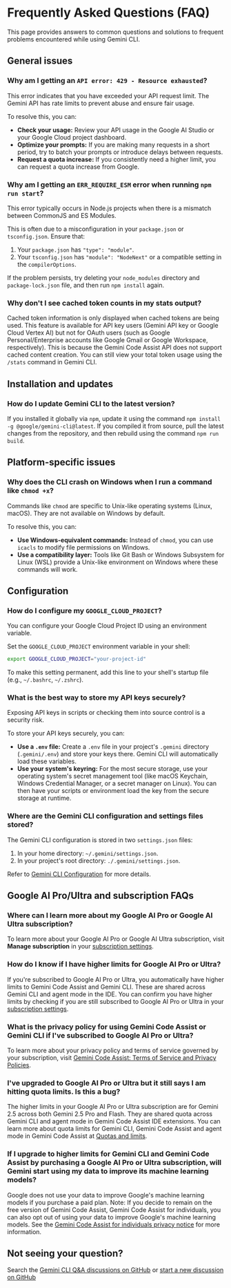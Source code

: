 # Frequently Asked Questions (FAQ)

This page provides answers to common questions and solutions to frequent
problems encountered while using Gemini CLI.

## General issues

### Why am I getting an `API error: 429 - Resource exhausted`?

This error indicates that you have exceeded your API request limit. The Gemini
API has rate limits to prevent abuse and ensure fair usage.

To resolve this, you can:

- **Check your usage:** Review your API usage in the Google AI Studio or your
  Google Cloud project dashboard.
- **Optimize your prompts:** If you are making many requests in a short period,
  try to batch your prompts or introduce delays between requests.
- **Request a quota increase:** If you consistently need a higher limit, you can
  request a quota increase from Google.

### Why am I getting an `ERR_REQUIRE_ESM` error when running `npm run start`?

This error typically occurs in Node.js projects when there is a mismatch between
CommonJS and ES Modules.

This is often due to a misconfiguration in your `package.json` or
`tsconfig.json`. Ensure that:

1.  Your `package.json` has `"type": "module"`.
2.  Your `tsconfig.json` has `"module": "NodeNext"` or a compatible setting in
    the `compilerOptions`.

If the problem persists, try deleting your `node_modules` directory and
`package-lock.json` file, and then run `npm install` again.

### Why don't I see cached token counts in my stats output?

Cached token information is only displayed when cached tokens are being used.
This feature is available for API key users (Gemini API key or Google Cloud
Vertex AI) but not for OAuth users (such as Google Personal/Enterprise accounts
like Google Gmail or Google Workspace, respectively). This is because the Gemini
Code Assist API does not support cached content creation. You can still view
your total token usage using the `/stats` command in Gemini CLI.

## Installation and updates

### How do I update Gemini CLI to the latest version?

If you installed it globally via `npm`, update it using the command
`npm install -g @google/gemini-cli@latest`. If you compiled it from source, pull
the latest changes from the repository, and then rebuild using the command
`npm run build`.

## Platform-specific issues

### Why does the CLI crash on Windows when I run a command like `chmod +x`?

Commands like `chmod` are specific to Unix-like operating systems (Linux,
macOS). They are not available on Windows by default.

To resolve this, you can:

- **Use Windows-equivalent commands:** Instead of `chmod`, you can use `icacls`
  to modify file permissions on Windows.
- **Use a compatibility layer:** Tools like Git Bash or Windows Subsystem for
  Linux (WSL) provide a Unix-like environment on Windows where these commands
  will work.

## Configuration

### How do I configure my `GOOGLE_CLOUD_PROJECT`?

You can configure your Google Cloud Project ID using an environment variable.

Set the `GOOGLE_CLOUD_PROJECT` environment variable in your shell:

```bash
export GOOGLE_CLOUD_PROJECT="your-project-id"
```

To make this setting permanent, add this line to your shell's startup file
(e.g., `~/.bashrc`, `~/.zshrc`).

### What is the best way to store my API keys securely?

Exposing API keys in scripts or checking them into source control is a security
risk.

To store your API keys securely, you can:

- **Use a `.env` file:** Create a `.env` file in your project's `.gemini`
  directory (`.gemini/.env`) and store your keys there. Gemini CLI will
  automatically load these variables.
- **Use your system's keyring:** For the most secure storage, use your operating
  system's secret management tool (like macOS Keychain, Windows Credential
  Manager, or a secret manager on Linux). You can then have your scripts or
  environment load the key from the secure storage at runtime.

### Where are the Gemini CLI configuration and settings files stored?

The Gemini CLI configuration is stored in two `settings.json` files:

1.  In your home directory: `~/.gemini/settings.json`.
2.  In your project's root directory: `./.gemini/settings.json`.

Refer to [Gemini CLI Configuration](./get-started/configuration.md) for more
details.

## Google AI Pro/Ultra and subscription FAQs

### Where can I learn more about my Google AI Pro or Google AI Ultra subscription?

To learn more about your Google AI Pro or Google AI Ultra subscription, visit
**Manage subscription** in your [subscription settings](https://one.google.com).

### How do I know if I have higher limits for Google AI Pro or Ultra?

If you're subscribed to Google AI Pro or Ultra, you automatically have higher
limits to Gemini Code Assist and Gemini CLI. These are shared across Gemini CLI
and agent mode in the IDE. You can confirm you have higher limits by checking if
you are still subscribed to Google AI Pro or Ultra in your
[subscription settings](https://one.google.com).

### What is the privacy policy for using Gemini Code Assist or Gemini CLI if I've subscribed to Google AI Pro or Ultra?

To learn more about your privacy policy and terms of service governed by your
subscription, visit
[Gemini Code Assist: Terms of Service and Privacy Policies](https://developers.google.com/gemini-code-assist/resources/privacy-notices).

### I've upgraded to Google AI Pro or Ultra but it still says I am hitting quota limits. Is this a bug?

The higher limits in your Google AI Pro or Ultra subscription are for Gemini 2.5
across both Gemini 2.5 Pro and Flash. They are shared quota across Gemini CLI
and agent mode in Gemini Code Assist IDE extensions. You can learn more about
quota limits for Gemini CLI, Gemini Code Assist and agent mode in Gemini Code
Assist at
[Quotas and limits](https://developers.google.com/gemini-code-assist/resources/quotas).

### If I upgrade to higher limits for Gemini CLI and Gemini Code Assist by purchasing a Google AI Pro or Ultra subscription, will Gemini start using my data to improve its machine learning models?

Google does not use your data to improve Google's machine learning models if you
purchase a paid plan. Note: If you decide to remain on the free version of
Gemini Code Assist, Gemini Code Assist for individuals, you can also opt out of
using your data to improve Google's machine learning models. See the
[Gemini Code Assist for individuals privacy notice](https://developers.google.com/gemini-code-assist/resources/privacy-notice-gemini-code-assist-individuals)
for more information.

## Not seeing your question?

Search the
[Gemini CLI Q&A discussions on GitHub](https://github.com/google-gemini/gemini-cli/discussions/categories/q-a)
or
[start a new discussion on GitHub](https://github.com/google-gemini/gemini-cli/discussions/new?category=q-a)
